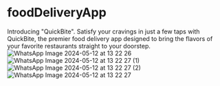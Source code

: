 # foodDeliveryApp
Introducing "QuickBite".  Satisfy your cravings in just a few taps with QuickBite, the premier food delivery app designed to bring the flavors of your favorite restaurants straight to your doorstep.
![WhatsApp Image 2024-05-12 at 13 22 26](https://github.com/sahusuneel777/foodDeliveryApp/assets/66767740/53cb755b-26f0-44f3-9b38-cdaf0f68615d)
![WhatsApp Image 2024-05-12 at 13 22 27 (1)](https://github.com/sahusuneel777/foodDeliveryApp/assets/66767740/013f2f40-b5b1-47fa-a2d6-9f15d944b6ce)
![WhatsApp Image 2024-05-12 at 13 22 27 (2)](https://github.com/sahusuneel777/foodDeliveryApp/assets/66767740/e85b1a55-089c-4995-b65d-fb1cfc08834d)
![WhatsApp Image 2024-05-12 at 13 22 27](https://github.com/sahusuneel777/foodDeliveryApp/assets/66767740/7ffe3eff-0e09-40ed-8025-9627f699fddf)
